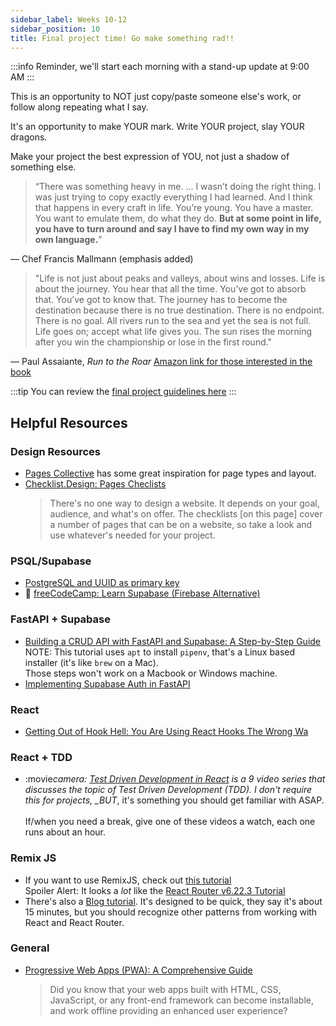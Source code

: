 ```yaml
---
sidebar_label: Weeks 10-12
sidebar_position: 10
title: Final project time! Go make something rad!!
---
```


<!-- markdownlint-disable no-inline-html -->

:::info
Reminder, we'll start each morning with a stand-up update at 9:00 AM
:::

This is an opportunity to NOT just copy/paste someone else's work, or follow along repeating what I say.

It's an opportunity to make YOUR mark. Write YOUR project, slay YOUR dragons.

Make your project the best expression of YOU, not just a shadow of something else.

> “There was something heavy in me. … I wasn’t doing the right thing. I was just trying to copy exactly everything I had learned. And I think that happens in every craft in life. You’re young. You have a master. You want to emulate them, do what they do. **But at some point in life, you have to turn around and say I have to find my own way in my own language.**”

— Chef Francis Mallmann (emphasis added)

> "Life is not just about peaks and valleys, about wins and losses. Life is about the journey. You hear that all the time. You’ve got to absorb that. You’ve got to know that. The journey has to become the destination because there is no true destination. There is no endpoint. There is no goal. All rivers run to the sea and yet the sea is not full. Life goes on; accept what life gives you. The sun rises the morning after you win the championship or lose in the first round."

— Paul Assaiante, _Run to the Roar_ [Amazon link for those interested in the book](https://www.amazon.com/Run-Roar-Coaching-Overcome-Fear/dp/1591844711)

:::tip
You can review the [final project guidelines here](/docs/cohorts/cohort18/final-project/)
:::

## Helpful Resources

### Design Resources

- [Pages Collective](https://pagecollective.com/) has some great inspiration for page types and layout.
- [Checklist.Design: Pages Checlists](https://www.checklist.design/pages-checklists)
  <br/>
  > There's no one way to design a website. It depends on your goal, audience, and what's on offer.
  > The checklists [on this page] cover a number of pages that can be on a website, so take a look and use whatever's needed for your project.

### PSQL/Supabase

- [PostgreSQL and UUID as primary key](https://maciejwalkowiak.com/blog/postgres-uuid-primary-key/)
- :movie_camera: [freeCodeCamp: Learn Supabase (Firebase Alternative)](https://www.youtube.com/watch?v=dU7GwCOgvNY)

### FastAPI + Supabase

- [Building a CRUD API with FastAPI and Supabase: A Step-by-Step Guide](https://blog.theinfosecguy.xyz/building-a-crud-api-with-fastapi-and-supabase-a-step-by-step-guide#heading-integrating-fastapi-with-supabase)
  <br/>NOTE: This tutorial uses `apt` to install `pipenv`, that's a Linux based installer (it's like `brew` on a Mac).
  <br/>Those steps won't work on a Macbook or Windows machine.
- [Implementing Supabase Auth in FastAPI](https://phillyharper.medium.com/implementing-supabase-auth-in-fastapi-63d9d8272c7b)

### React

- [Getting Out of Hook Hell: You Are Using React Hooks The Wrong Wa](https://everyday.codes/react/getting-out-of-hook-hell-you-are-using-react-hooks-the-wrong-way/)

### React + TDD

- :movie*camera: [Test Driven Development in React](https://www.youtube.com/playlist?list=PLXXnezSEtvNMlfJFd1Z2wilxymcOaVl9Q) is a 9 video series that discusses the topic of Test Driven Development (TDD). I don't require this for projects, \_BUT*, it's something you should get familiar with ASAP.
  <br/><br/>
  If/when you need a break, give one of these videos a watch, each one runs about an hour.

### Remix JS

- If you want to use RemixJS, check out [this tutorial](https://remix.run/docs/en/main/start/tutorial)
  <br/>Spoiler Alert: It looks a _lot_ like the [React Router v6.22.3 Tutorial](https://reactrouter.com/en/main/start/tutorial)
- There's also a [Blog tutorial](https://remix.run/docs/en/main/tutorials/blog). It's designed to be quick, they say it's about 15 minutes, but you should recognize other patterns from working with React and React Router.

### General

- [Progressive Web Apps (PWA): A Comprehensive Guide](https://dev.to/udoka033/progressive-web-apps-pwa-a-comprehensive-guide-57ii?ref=dailydev)
  <br/>
  > Did you know that your web apps built with HTML, CSS, JavaScript, or any front-end framework can become installable, and work offline providing an enhanced user experience?
